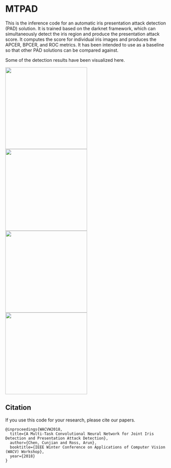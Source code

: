 # MTPAD

This is the inference code for an automatic iris presentation attack detection (PAD) solution. It is trained based on the darknet framework, which can simultaneously detect the iris region and produce the presentation attack score. It computes the score for individual iris images and produces the APCER, BPCER, and ROC metrics. It has been intended to use as a baseline so that other PAD solutions can be compared against. 

Some of the detection results have been visualized here. 

<img src="https://github.com/cunjian/MTPAD/blob/master/results/live.png" height="256" width="256"> <img src="https://github.com/cunjian/MTPAD/blob/master/results/contact.png" height="256" width="256">
<img src="https://github.com/cunjian/MTPAD/blob/master/results/print.png" height="256" width="256"> <img src="https://github.com/cunjian/MTPAD/blob/master/results/artifical_eye.png" height="256" width="256">


## Citation
If you use this code for your research, please cite our papers.
```
@inproceedings{WACVW2018,
  title={A Multi-Task Convolutional Neural Network for Joint Iris Detection and Presentation Attack Detection},
  author={Chen, Cunjian and Ross, Arun},
  booktitle={IEEE Winter Conference on Applications of Computer Vision (WACV) Workshop},
  year={2018}
}
